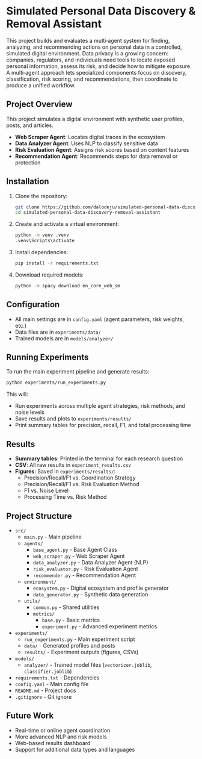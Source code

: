 # Simulated Personal Data Discovery & Removal Assistant

This project builds and evaluates a multi‑agent system for finding, analyzing, and recommending actions on personal data in a controlled, simulated digital environment. Data privacy is a growing concern: companies, regulators, and individuals need tools to locate exposed personal information, assess its risk, and decide how to mitigate exposure. A multi‑agent approach lets specialized components focus on discovery, classification, risk scoring, and recommendations, then coordinate to produce a unified workflow.

## Project Overview

This project simulates a digital environment with synthetic user profiles, posts, and articles. 

- **Web Scraper Agent**: Locates digital traces in the ecosystem
- **Data Analyzer Agent**: Uses NLP to classify sensitive data
- **Risk Evaluation Agent**: Assigns risk scores based on content features
- **Recommendation Agent**: Recommends steps for data removal or protection

## Installation

1. Clone the repository:
   ```bash
   git clone https://github.com/dalodeju/simulated-personal-data-discovery-removal-assistant.git
   cd simulated-personal-data-discovery-removal-assistant
   ```
2. Create and activate a virtual environment:
   ```bash
   python -m venv .venv
   .venv\Scripts\activate 
   ```
3. Install dependencies:
   ```bash
   pip install -r requirements.txt
   ```
4. Download required models:
   ```bash
   python -m spacy download en_core_web_sm
   ```

## Configuration

- All main settings are in `config.yaml` (agent parameters, risk weights, etc.)
- Data files are in `experiments/data/`
- Trained models are in `models/analyzer/`

## Running Experiments

To run the main experiment pipeline and generate results:
```bash
python experiments/run_experiments.py
```
This will:
- Run experiments across multiple agent strategies, risk methods, and noise levels
- Save results and plots to `experiments/results/`
- Print summary tables for precision, recall, F1, and total processing time

## Results

- **Summary tables**: Printed in the terminal for each research question
- **CSV**: All raw results in `experiment_results.csv`
- **Figures**: Saved in `experiments/results/`: 
  - Precision/Recall/F1 vs. Coordination Strategy
  - Precision/Recall/F1 vs. Risk Evaluation Method
  - F1 vs. Noise Level
  - Processing Time vs. Risk Method
 
## Project Structure

- `src/`
  - `main.py` - Main pipeline
  - `agents/`
    - `base_agent.py` - Base Agent Class
    - `web_scraper.py` - Web Scraper Agent
    - `data_analyzer.py` - Data Analyzer Agent (NLP)
    - `risk_evaluator.py` - Risk Evaluation Agent
    - `recommender.py` - Recommendation Agent
  - `environment/`
    - `ecosystem.py` - Digital ecosystem and profile generator
    - `data_generator.py` - Synthetic data generation
  - `utils/`
    - `common.py` - Shared utilities
    - `metrics/`
      - `base.py` - Basic metrics
      - `experiment.py` - Advanced experiment metrics
- `experiments/`
  - `run_experiments.py` - Main experiment script
  - `data/` - Generated profiles and posts
  - `results/` - Experiment outputs (figures, CSVs)
- `models/`
  - `analyzer/` - Trained model files (`vectorizer.joblib`, `classifier.joblib`)
- `requirements.txt` - Dependencies
- `config.yaml` - Main config file
- `README.md` - Project docs
- `.gitignore` - Git ignore

## Future Work

- Real-time or online agent coordination
- More advanced NLP and risk models
- Web-based results dashboard
- Support for additional data types and languages
